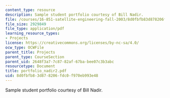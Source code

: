 ```yaml
---
content_type: resource
description: Sample student portfolio courtesy of Bill Nadir.
file: /courses/16-851-satellite-engineering-fall-2003/8d0fbfb83d878206fdc0f970eb993e48_portfolio_nadir2.pdf
file_size: 2929849
file_type: application/pdf
learning_resource_types:
- Projects
license: https://creativecommons.org/licenses/by-nc-sa/4.0/
ocw_type: OCWFile
parent_title: Projects
parent_type: CourseSection
parent_uid: 2648f3a7-7c87-82af-67ba-bee07c3b3abc
resourcetype: Document
title: portfolio_nadir2.pdf
uid: 8d0fbfb8-3d87-8206-fdc0-f970eb993e48
---
```

Sample student portfolio courtesy of Bill Nadir.